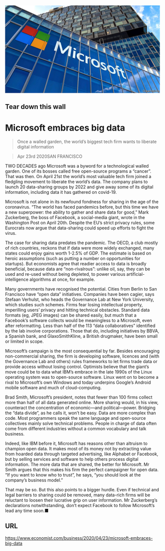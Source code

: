 ![](./images/20200425_WBP501.jpg)

## Tear down this wall

# Microsoft embraces big data

> Once a walled garden, the world’s biggest tech firm wants to liberate digital information

> Apr 23rd 2020SAN FRANCISCO

TWO DECADES ago Microsoft was a byword for a technological walled garden. One of its bosses called free open-source programs a “cancer”. That was then. On April 21st the world’s most valuable tech firm joined a fledgling movement to liberate the world’s data. The company plans to launch 20 data-sharing groups by 2022 and give away some of its digital information, including data it has gathered on covid-19.

Microsoft is not alone in its newfound fondness for sharing in the age of the coronavirus. “The world has faced pandemics before, but this time we have a new superpower: the ability to gather and share data for good,” Mark Zuckerberg, the boss of Facebook, a social-media giant, wrote in the Washington Post on April 20th. Despite the EU’s strict privacy rules, some Eurocrats now argue that data-sharing could speed up efforts to fight the virus.

The case for sharing data predates the pandemic. The OECD, a club mostly of rich countries, reckons that if data were more widely exchanged, many states could enjoy gains worth 1-2.5% of GDP. The estimate is based on heroic assumptions (such as putting a number on opportunities for startups). But economists agree that readier access to data is broadly beneficial, because data are “non-rivalrous”: unlike oil, say, they can be used and re-used without being depleted, to power various artificial-intelligence algorithms at once, for example.

Many governments have recognised the potential. Cities from Berlin to San Francisco have “open data” initiatives. Companies have been cagier, says Stefaan Verhulst, who heads the Governance Lab at New York University, which studies such schemes. Firms fear losing intellectual property, imperilling users’ privacy and hitting technical obstacles. Standard data formats (eg, JPEG images) can be shared easily, but much that a Facebook’s software collects would be meaningless to a Microsoft, even after reformatting. Less than half of the 113 “data collaboratives” identified by the lab involve corporations. Those that do, including initiatives by BBVA, a Spanish bank, and GlaxoSmithKline, a British drugmaker, have been small or limited in scope.



Microsoft’s campaign is the most consequential by far. Besides encouraging non-commercial sharing, the firm is developing software, licences and (with the Governance Lab and others) rules frameworks to let firms trade data or provide access without losing control. Optimists believe that the giant’s move could be to data what IBM’s embrace in the late 1990s of the Linux operating system was to open-source software. Linux went on to become a rival to Microsoft’s own Windows and today underpins Google’s Android mobile software and much of cloud-computing.

Brad Smith, Microsoft’s president, notes that fewer than 100 firms collect more than half of all data generated online. More sharing would, in his view, counteract the concentration of economic—and political—power. Bridging the “data divide”, as he calls it, won’t be easy. Data are more complex than code. Most programmers speak the same language and open-source collectives mainly solve technical problems. People in charge of data often come from different industries without a common vocabulary and talk business.

Indeed, like IBM before it, Microsoft has reasons other than altruism to champion open data. It makes most of its money not by extracting value from hoarded data through targeted advertising, like Alphabet or Facebook, but by selling services and software to help others process digital information. The more data that are shared, the better for Microsoft. Mr Smith argues that this makes his firm the perfect campaigner for open data. “If you want to know who to trust”, he says, “you should look at the company’s business model.”

That may be so. But this also points to a bigger hurdle. Even if technical and legal barriers to sharing could be removed, many data-rich firms will be reluctant to loosen their lucrative grip on user information. Mr Zuckerberg’s declarations notwithstanding, don’t expect Facebook to follow Microsoft’s lead any time soon.■

## URL

https://www.economist.com/business/2020/04/23/microsoft-embraces-big-data
